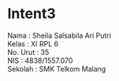 # Intent3

Nama  : Sheila Salsabila Ari Putri <br>
Kelas : XI RPL 6 <br>
No. Urut : 35 <br>
NIS :  4838/1557.070  <br>
Sekolah : SMK Telkom Malang <br>
